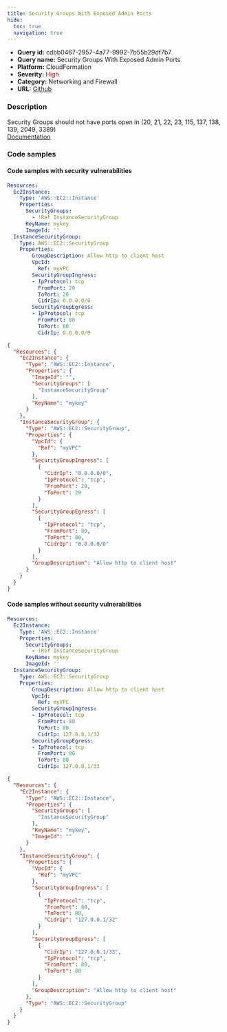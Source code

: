 ```yaml
---
title: Security Groups With Exposed Admin Ports
hide:
  toc: true
  navigation: true
---
```


<style>
  .highlight .hll {
    background-color: #ff171742;
  }
  .md-content {
    max-width: 1100px;
    margin: 0 auto;
  }
</style>

-   **Query id:** cdbb0467-2957-4a77-9992-7b55b29df7b7
-   **Query name:** Security Groups With Exposed Admin Ports
-   **Platform:** CloudFormation
-   **Severity:** <span style="color:#C00">High</span>
-   **Category:** Networking and Firewall
-   **URL:** [Github](https://github.com/Checkmarx/kics/tree/master/assets/queries/cloudFormation/aws/security_groups_with_exhibited_admin_ports)

### Description
Security Groups should not have ports open in (20, 21, 22, 23, 115, 137, 138, 139, 2049, 3389)<br>
[Documentation](https://docs.aws.amazon.com/AWSCloudFormation/latest/UserGuide/aws-properties-ec2-security-group.html)

### Code samples
#### Code samples with security vulnerabilities
```yaml title="Postitive test num. 1 - yaml file" hl_lines="15"
Resources:
  Ec2Instance:
    Type: 'AWS::EC2::Instance'
    Properties:
      SecurityGroups:
        - !Ref InstanceSecurityGroup
      KeyName: mykey
      ImageId: ''
  InstanceSecurityGroup:
    Type: AWS::EC2::SecurityGroup
    Properties:
        GroupDescription: Allow http to client host
        VpcId:
          Ref: myVPC
        SecurityGroupIngress:
        - IpProtocol: tcp
          FromPort: 20
          ToPort: 20
          CidrIp: 0.0.0.0/0
        SecurityGroupEgress:
        - IpProtocol: tcp
          FromPort: 80
          ToPort: 80
          CidrIp: 0.0.0.0/0
```
```json title="Postitive test num. 2 - json file" hl_lines="19"
{
  "Resources": {
    "Ec2Instance": {
      "Type": "AWS::EC2::Instance",
      "Properties": {
        "ImageId": "",
        "SecurityGroups": [
          "InstanceSecurityGroup"
        ],
        "KeyName": "mykey"
      }
    },
    "InstanceSecurityGroup": {
      "Type": "AWS::EC2::SecurityGroup",
      "Properties": {
        "VpcId": {
          "Ref": "myVPC"
        },
        "SecurityGroupIngress": [
          {
            "CidrIp": "0.0.0.0/0",
            "IpProtocol": "tcp",
            "FromPort": 20,
            "ToPort": 20
          }
        ],
        "SecurityGroupEgress": [
          {
            "IpProtocol": "tcp",
            "FromPort": 80,
            "ToPort": 80,
            "CidrIp": "0.0.0.0/0"
          }
        ],
        "GroupDescription": "Allow http to client host"
      }
    }
  }
}

```


#### Code samples without security vulnerabilities
```yaml title="Negative test num. 1 - yaml file"
Resources:
  Ec2Instance:
    Type: 'AWS::EC2::Instance'
    Properties:
      SecurityGroups:
        - !Ref InstanceSecurityGroup
      KeyName: mykey
      ImageId: ''
  InstanceSecurityGroup:
    Type: AWS::EC2::SecurityGroup
    Properties:
        GroupDescription: Allow http to client host
        VpcId:
          Ref: myVPC
        SecurityGroupIngress:
        - IpProtocol: tcp
          FromPort: 80
          ToPort: 80
          CidrIp: 127.0.0.1/32
        SecurityGroupEgress:
        - IpProtocol: tcp
          FromPort: 80
          ToPort: 80
          CidrIp: 127.0.0.1/33
```
```json title="Negative test num. 2 - json file"
{
  "Resources": {
    "Ec2Instance": {
      "Type": "AWS::EC2::Instance",
      "Properties": {
        "SecurityGroups": [
          "InstanceSecurityGroup"
        ],
        "KeyName": "mykey",
        "ImageId": ""
      }
    },
    "InstanceSecurityGroup": {
      "Properties": {
        "VpcId": {
          "Ref": "myVPC"
        },
        "SecurityGroupIngress": [
          {
            "IpProtocol": "tcp",
            "FromPort": 80,
            "ToPort": 80,
            "CidrIp": "127.0.0.1/32"
          }
        ],
        "SecurityGroupEgress": [
          {
            "CidrIp": "127.0.0.1/33",
            "IpProtocol": "tcp",
            "FromPort": 80,
            "ToPort": 80
          }
        ],
        "GroupDescription": "Allow http to client host"
      },
      "Type": "AWS::EC2::SecurityGroup"
    }
  }
}

```
